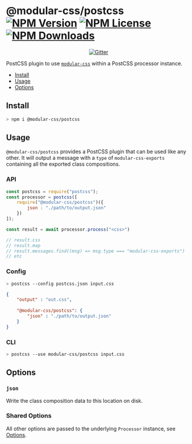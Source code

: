 @modular-css/postcss [![NPM Version](https://img.shields.io/npm/v/@modular-css/postcss.svg)](https://www.npmjs.com/package/@modular-css/postcss) [![NPM License](https://img.shields.io/npm/l/@modular-css/postcss.svg)](https://www.npmjs.com/package/@modular-css/postcss) [![NPM Downloads](https://img.shields.io/npm/dm/@modular-css/postcss.svg)](https://www.npmjs.com/package/postcss-modular-css)
===========

<p align="center">
    <a href="https://gitter.im/modular-css/modular-css"><img src="https://img.shields.io/gitter/room/modular-css/modular-css.svg" alt="Gitter" /></a>
</p>

PostCSS plugin to use [`modular-css`](https://github.com/tivac/modular-css) within a PostCSS processor instance.

- [Install](#install)
- [Usage](#usage)
- [Options](#options)

## Install

```bash
> npm i @modular-css/postcss
```

## Usage

`@modular-css/postcss` provides a PostCSS plugin that can be used like any other. It will output a message with a `type` of `modular-css-exports` containing all the exported class compositions.

### API

```js
const postcss = require("postcss");
const processor = postcss([
    require("@modular-css/postcss")({
        json : "./path/to/output.json"
    })
]);

const result = await processor.process("<css>")

// result.css
// result.map
// result.messages.find((msg) => msg.type === "modular-css-exports")
// etc
```

### Config

```bash
> postcss --config postcss.json input.css
```

```json
{
    "output" : "out.css",
    
    "@modular-css/postcss": {
        "json" : "./path/to/output.json"
    }
}

```

### CLI

```bash
> postcss --use modular-css/postcss input.css
```

## Options

### `json`

Write the class composition data to this location on disk.

### Shared Options

All other options are passed to the underlying `Processor` instance, see [Options](../processor/README.md#options).
